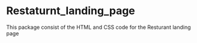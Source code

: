 # Restaturnt_landing_page
This package consist  of the HTML and CSS code for the Resturant landing page 
